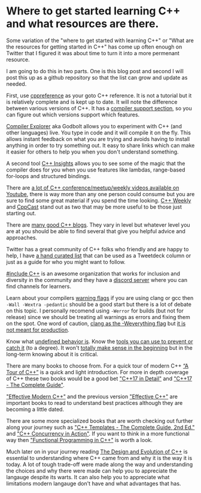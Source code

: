 # Where to get started learning C++ and what resources are there.

Some variation of the "where to get started with learning C++" or "What are the resources for getting started in C++" has come up often enough on Twitter that I figured it was about time to turn it into a more permenant resource.

I am going to do this in two parts. One is this blog post and second I will post this up as a github repository so that the list can grow and update as needed.

First, use [cppreference](https://en.cppreference.com/w/) as your goto C++ reference. It is not a tutorial but it is 
relatively complete and is kept up to date. It will note the difference between various versions of C++. It has a [compiler support section](https://en.cppreference.com/w/cpp/compiler_support), so you can figure out which 
versions support which features.

[Compiler Explorer](https://godbolt.org/) aka Godbolt allows you to experiment with C++ (and other languages) live. 
You type in code and it will compile it on the fly. This allows instant feedback on what you are trying and avoids having 
to install anything in order to try something out. It easy to share links which can make it easier for others to help you when you don't understand something.

A second tool [C++ Insights](https://cppinsights.io/) allows you to see some of the magic that the compiler does for you when you use features like lambdas, range-based for-loops and structured bindings.

There are [a lot of C++ conference/meetup/weekly videos available on Youtube](https://github.com/shafik/cpp_youtube_channels), 
there is way more than any one person could consume but you are sure to find some great material if you spend the time looking. [C++ Weekly](https://www.youtube.com/user/lefticus1) and [CppCast](https://www.youtube.com/channel/UCuCjADS4u3uJDTqUaG0H9dA) stand out as two that may be more useful to be those just starting out.

There are [many good C++ blogs](https://github.com/shafik/cpp_blogs). They vary in level but whatever level you are at you
should be able to find several that give you helpful advice and approaches.

Twitter has a great community of C++ folks who friendly and are happy to help, I have 
[a hand curated list](https://twitter.com/shafikyaghmour/lists/c/members) that can be used as a Tweetdeck column or just
as a guide for who you might want to follow.

[#include C++](https://twitter.com/include_cpp) is an awesome organization that works for inclusion and diversity in the 
community and they have a [discord server](https://t.co/XafTulMibe?amp=1) where you can find channels for learners.

Learn about your compilers [warning flags](https://clang.llvm.org/docs/DiagnosticsReference.html#introduction) if you are using clang or gcc then `-Wall -Wextra -pedantic` should be a good start but there is a lot of debate on this topic. I personally recomend using `-Werror` for builds (but not for release) since we should be treating all warnings as errors and fixing them on the spot. One word of caution, [clang as the -Weverything flag](https://clang.llvm.org/docs/UsersManual.html#diagnostics-enable-everything) but [it is not meant for production](https://twitter.com/shafikyaghmour/status/1024716190692782080).

Know what [undefined behavior is](https://en.cppreference.com/w/cpp/language/ub). Know the [tools you can use to prevent or catch it](https://twitter.com/shafikyaghmour/status/936953294991212544) (to a degree). It won't [totally make sense in the beginning](https://twitter.com/shafikyaghmour/status/1146028351666229250) but in the long-term knowing about it is critical.

There are many books to choose from. For a quick tour of modern C++ 
[“A Tour of C++”](https://www.amazon.com/Tour-2nd-Depth-Bjarne-Stroustrup/dp/0134997832/) is a quick and light introduction. For more in depth coverage of 
C++ these two books would be a good bet ["C++17 in Detail"](https://leanpub.com/cpp17indetail) and 
["C++17 - The Complete Guide"](http://www.cppstd17.com/). 

["Effective Modern C++"](https://www.amazon.com/Effective-Modern-Specific-Ways-Improve/dp/1491903996) and the previous version ["Effective C++"](https://www.amazon.com/Effective-Specific-Improve-Programs-Designs/dp/0321334876) are important 
books to read to understand best practices although they are becoming a little dated.

There are some more specialized books that are worth checking out further along your journey such as 
["C++ Templates - The Complete Guide, 2nd Ed."](http://www.tmplbook.com/) and ["C++ Concurrency in Action"](https://www.manning.com/books/c-plus-plus-concurrency-in-action). If you want to think in a more functional way then ["Functional Programming in C++"](https://www.manning.com/books/functional-programming-in-c-plus-plus) is worth a look.

Much later on in your journey reading
[The Design and Evolution of C++](https://www.amazon.com/Design-Evolution-C-Bjarne-Stroustrup/dp/0201543303/) is essential
to understanding where C++ came from and why it is the way it is today. A lot of tough trade-off were made along the way and understanding the choices and why there were made can help you to appreciate the langauge despite its warts. It can also help you to appreciate what limitations modern langauge don't have and what advantages that has.
